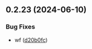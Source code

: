 ## 0.2.23 (2024-06-10)


### Bug Fixes

* wf ([d20b0fc](https://github.com/tiavina-mika/check-password-complexity/commit/d20b0fc3eff8992f16dbd2a9279a3d8f2fbc0c3a))



